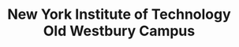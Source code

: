 ---
layout: repo
title: "New York Institute of Technology Old Westbury Campus"
id: 21634
permalink: repos/21634/
---